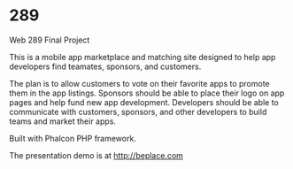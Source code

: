 # 289
Web 289 Final Project

This is a mobile app marketplace and matching site designed to help app developers find teamates, sponsors, and customers.

The plan is to allow customers to vote on their favorite apps to promote them in the app listings. Sponsors should be able to  place their logo on app pages and help fund new app development. Developers should be able to communicate with customers, sponsors, and other developers to build teams and market their apps.

Built with Phalcon PHP framework. 

The presentation demo is at http://beplace.com
